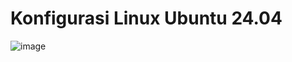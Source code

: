 # Konfigurasi Linux Ubuntu 24.04
![image](https://github.com/user-attachments/assets/ac5c4aa0-0429-4eef-b9f9-72c0b4fabe3b)
